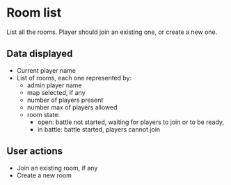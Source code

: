 # Room list

List all the rooms. Player should join an existing one, or create a new one.

## Data displayed

- Current player name
- List of rooms, 
each one represented by:
  - admin player name
  - map selected, if any
  - number of players present
  - number max of players allowed
  - room state:
    - open: battle not started, waiting for players to join or to be ready,
    - in battle: battle started, players cannot join

## User actions

- Join an existing room, if any
- Create a new room
